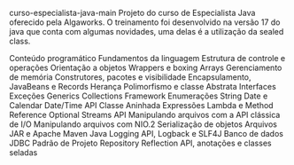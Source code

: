 curso-especialista-java-main
Projeto do curso de Especialista Java oferecido pela Algaworks. O treinamento foi desenvolvido na versão 17 do java que conta com algumas novidades, uma delas é a utilização da sealed class.

Conteúdo programático
Fundamentos da linguagem
Estrutura de controle e operações
Orientação a objetos
Wrappers e boxing
Arrays
Gerenciamento de memória
Construtores, pacotes e visibilidade
Encapsulamento, JavaBeans e Records
Herança
Polimorfismo e classe Abstrata
Interfaces
Exceções
Generics
Collections Framework
Enumerações
String
Date e Calendar
Date/Time API
Classe Aninhada
Expressões Lambda e Method Reference
Optional
Streams API
Manipulando arquivos com a API clássica de I/O
Manipulando arquivos com NIO.2
Serialização de objetos
Arquivos JAR e Apache Maven
Java Logging API, Logback e SLF4J
Banco de dados JDBC
Padrão de Projeto Repository
Reflection API, anotações e classes seladas

